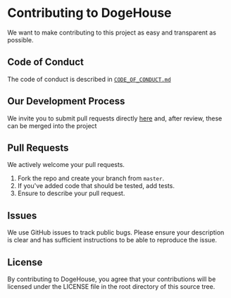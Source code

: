 # Contributing to DogeHouse
We want to make contributing to this project as easy and transparent as
possible.

## Code of Conduct
The code of conduct is described in [`CODE_OF_CONDUCT.md`](CODE_OF_CONDUCT.md)

## Our Development Process
We invite you to submit pull requests directly <a href="https://github.com/benawad/dogehouse/pulls">here</a> and, after review, these can be merged into the project

## Pull Requests
We actively welcome your pull requests.

1. Fork the repo and create your branch from `master`.
2. If you've added code that should be tested, add tests.
3. Ensure to describe your pull request.

## Issues
We use GitHub issues to track public bugs. Please ensure your description is
clear and has sufficient instructions to be able to reproduce the issue.

## License
By contributing to DogeHouse, you agree that your contributions will be licensed
under the LICENSE file in the root directory of this source tree.
